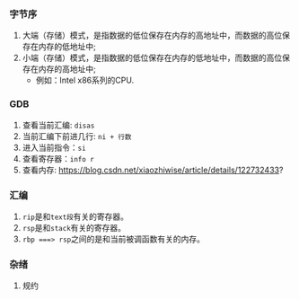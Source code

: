 ### 字节序
1. 大端（存储）模式，是指数据的低位保存在内存的高地址中，而数据的高位保存在内存的低地址中;
2. 小端（存储）模式，是指数据的低位保存在内存的低地址中，而数据的高位保存在内存的高地址中;
    - 例如：Intel x86系列的CPU.

### GDB
1. 查看当前汇编: `disas`
2. 当前汇编下前进几行: `ni + 行数`
3. 进入当前指令：`si`
4. 查看寄存器：`info r`
5. 查看内存: https://blog.csdn.net/xiaozhiwise/article/details/122732433?

### 汇编
1. `rip`是和`text段`有关的寄存器。
2. `rsp`是和`stack`有关的寄存器。
3. `rbp ===> rsp`之间的是和当前被调函数有关的内存。

### 杂绪
1. 规约